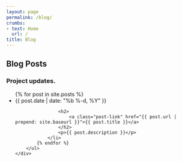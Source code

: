 ```yaml
---
layout: page
permalink: /blog/
crumbs: 
- text: Home
  url: /
title: Blog
---
```

<section id="blog" class="bg-light-gray">
	<div class="container">
		<div class="row">
            <div class="col-lg-12 text-center">
                <h2 class="section-heading">Blog Posts</h2>
                <h3 class="section-subheading text-muted">Project updates.</h3>
            </div>
        </div>
		<ul class="post-list">
			{% for post in site.posts %}
				<li>
					<span class="post-meta">{{ post.date | date: "%b %-d, %Y" }}</span>

					<h2>
						<a class="post-link" href="{{ post.url | prepend: site.baseurl }}">{{ post.title }}</a>
					</h2>
					<p>{{ post.description }}</p>
				</li>
			{% endfor %}
		</ul>
	</div>
</section>
